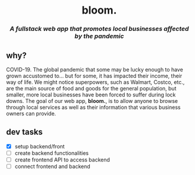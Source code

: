<h1 align='center'><b>bloom.</b>

<h3 align='center'><em>A fullstack web app that promotes local businesses affected by the pandemic</em></h3>

##  why?
COVID-19. The global pandemic that some may be lucky enough to have grown accustomed to... but for some, it has impacted their income, their way of life. We might notice superpowers, such as Walmart, Costco, etc., are the main source of food and goods for the general population, but smaller, more local businesses have been forced to suffer during lock downs. The goal of our web app, **bloom.**, is to allow anyone to browse through local services as well as their information that various business owners can provide.

## dev tasks 
- [x] setup backend/front 
- [ ] create backend functionalities 
- [ ] create frontend API to access backend 
- [ ] connect frontend and backend 
